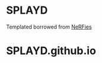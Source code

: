 # SPLAYD
Templated borrowed from <a href="https://github.com/nerfies/nerfies.github.io">NeRFies</a>  


# SPLAYD.github.io
